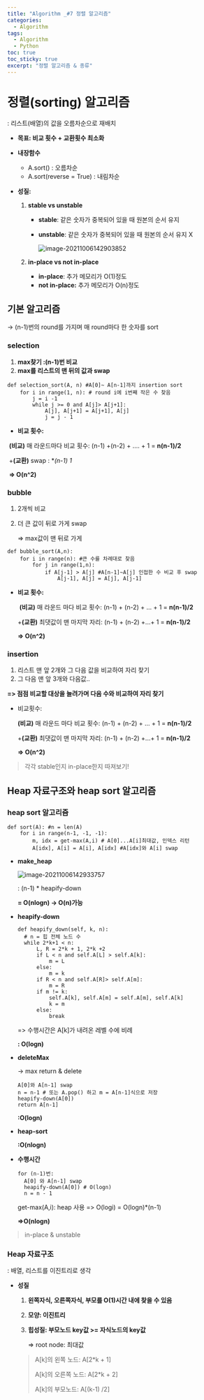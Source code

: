 ```yaml
---
title: "Algorithm _#7 정렬 알고리즘"
categories:
  - Algorithm
tags:
  - Algorithm
  - Python
toc: true  
toc_sticky: true 
excerpt: "정렬 알고리즘 & 종류"
---
```


# 정렬(sorting) 알고리즘

: 리스트(배열)의 값을 오름차순으로 재배치

* **목표:  비교 횟수 + 교환횟수 최소화**
* **내장함수**
  * A.sort() : 오름차순
  * A.sort(reverse = True) : 내림차순

* **성질:**

  1. **stable   vs   unstable**

     * **stable**: 같은 숫자가 중복되어 있을 때 원본의 순서 유지

     * **unstable**: 같은 숫자가 중복되어 있을 때 원본의 순서 유지 X

       ![image-20211006142903852](C:\Users\yttn0\AppData\Roaming\Typora\typora-user-images\image-20211006142903852.png)

  2. **in-place  vs not in-place**

     * **in-place**: 추가 메모리가 O(1)정도
     * **not in-place:** 추가 메모리가 O(n)정도



## 기본 알고리즘

-> (n-1)번의 round를 가지며 매 round마다 한 숫자를 sort



### selection

1. **max찾기 :(n-1)번 비교**
2. **max를 리스트의 맨 뒤의 값과 swap**

```pseudocode
def selection_sort(A, n) #A[0]~ A[n-1]까지 insertion sort
	for i in range(1, n): # round i에 i번째 작은 수 찾음
		j = i -1
		while j >= 0 and A[j]> A[j+1]:
			A[j], A[j+1] = A[j+1], A[j]
			j = j - 1
```

* **비교 횟수:** 

​			**(비교)** 매 라운드마다 비교 횟수: (n-1) +(n-2) + .... + 1 = **n(n-1)/2**

​		+**(교환)**  swap : **(n-1) *1**

​		**=> O(n^2)**





### bubble

1. 2개씩 비교

2. 더 큰 값이 뒤로 가게 swap

   => max값이 맨 뒤로 가게

```pseudocode
def bubble_sort(A,n):
	for i in range(n): #큰 수를 차례대로 찾음
		for j in range(1,n):
			if A[j-1] > A[j] #A[n-1]~A[j] 인접한 수 비교 후 swap
				A[j-1], A[j] = A[j], A[j-1]
```



* **비교 횟수:** 

  ​	**(비교)** 매 라운드 마다 비교 횟수: (n-1) + (n-2) + ... + 1 = **n(n-1)/2**

  +**(교환)** 최댓값이 맨 마지막 자리: (n-1) + (n-2) +...+ 1 = **n(n-1)/2**

  **=> O(n^2)**



### insertion

1. 리스트 맨 앞 2개와 그 다음 값을 비교하여 자리 찾기
2. 그 다음 맨 앞 3개와 다음값..

**=> 점점 비교할 대상을 늘려가며 다음 수와 비교하여 자리 찾기**



* 비교횟수:

  **(비교)** 매 라운드 마다 비교 횟수: (n-1) + (n-2) + ... + 1 = **n(n-1)/2**

  +**(교환)** 최댓값이 맨 마지막 자리: (n-1) + (n-2) +...+ 1 = **n(n-1)/2**

  **=> O(n^2)**



> 각각 stable인지 in-place한지 따져보기!



## Heap 자료구조와 heap sort 알고리즘

### heap sort 알고리즘

```pseudocode
def sort(A): #n = len(A)
	for i in range(n-1, -1, -1):
		m, idx = get-max(A,i) # A[0]...A[i]최대값, 인덱스 리턴
		A[idx], A[i] = A[i], A[idx] #A[idx]와 A[i] swap
```

* **make_heap**

  ![image-20211006142933757](C:\Users\yttn0\AppData\Roaming\Typora\typora-user-images\image-20211006142933757.png)

  : (n-1) * heapify-down

  **= O(nlogn) -> O(n)가능**

  

* **heapify-down**

  ```pseudocode
  def heapify_down(self, k, n):
  	# n = 힙 전체 노드 수
  	while 2*k+1 < n:
  		L, R = 2*k + 1, 2*k +2
  		if L < n and self.A[L] > self.A[k]:
  			m = L
  		else:
  			m = k
  		if R < n and self.A[R]> self.A[m]:
  			m = R
  		if m != k:
  			self.A[k], self.A[m] = self.A[m], self.A[k]
  			k = m
  		else:
  			break
  ```

  => 수행시간은 A[k]가 내려온 레벨 수에 비례

  **: O(logn)**

  

* **deleteMax**

  -> max return & delete

  ```pseudocode
  A[0]와 A[n-1] swap
  n = n-1 # 또는 A.pop() 하고 m = A[n-1]식으로 저장
  heapify-down(A[0])
  return A[n-1]
  ```

  **:O(logn)**

  

* **heap-sort**

  **:O(nlogn)**



* **수행시간**

  ```
  for (n-1)번:
  	A[0] 와 A[n-1] swap
  	heapify-down(A[0]) # O(logn)
  	n = n - 1
  ```

  get-max(A,i): heap 사용 => O(logi) =  O(logn)*(n-1)

  **=>O(nlogn)**



> in-place & unstable



### Heap 자료구조

: 배열, 리스트를  이진트리로 생각



* **성질**

  1. **왼쪽자식, 오른쪽자식, 부모를 O(1)시간 내에 찾을 수 있음**

  2. **모양: 이진트리**

  3. **힙성질: 부모노드 key값 >= 자식노드의 key값**

     => root node: 최대값

  > A[k]의 왼쪽 노드: A[2*k + 1]
  >
  > A[k]의 오른쪽 노드: A[2*k + 2]
  >
  > A[k]의 부모노드: A[(k-1) /2]

  

  


